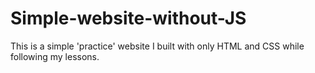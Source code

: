 # Simple-website-without-JS
This is a simple 'practice' website I  built with only HTML and CSS while following my lessons. 
